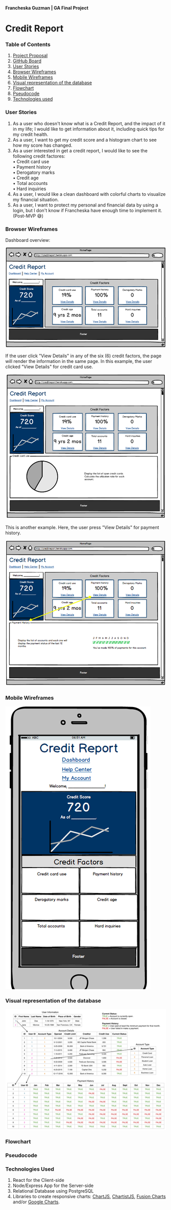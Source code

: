 **Francheska Guzman | GA Final Project**

# Credit Report

### Table of Contents

1. [Project Proposal](./proposal.md)
2. [GitHub Board](https://github.com/francheska-guzman/credit-report/projects#boards?repos=93885730)
3. [User Stories](#userstories)
4. [Browser Wireframes](#browser)
5. [Mobile Wireframes](#mobile)
6. [Visual representation of the database](#database)
7. [Flowchart](#flowchart)
8. [Pseudocode](#pseudocode)
9. [Technologies used](#technologies)

<a name="userstories">

### User Stories

1. As a user who doesn't know what is a Credit Report, and the impact of it in my life; I would like to get information about it, including quick tips for my credit health.
2. As a user, I want to get my credit score and a histogram chart to see how my score has changed.
3. As a user interested in get a credit report, I would like to see the following credit factores:<br />
	• Credit card use<br />
	• Payment history<br />
	• Derogatory marks<br />
	• Credit age<br />
	• Total accounts<br />
	• Hard inquiries
4. As a user, I would like a clean dashboard with colorful charts to visualize my financial situation.
5. As a user, I want to protect my personal and financial data by using a login, but I don't know if Francheska have enough time to implement it. (Post-MVP 😅)

</a>

<a name="browser">

### Browser Wireframes

Dashboard overview:

![Browser](./images/browser1.png)

If the user click "View Details" in any of the six (6) credit factors, the page will render the information in the same page. In this example, the user clicked "View Details" for credit card use.

![Browser](./images/browser2.png)

This is another example. Here, the user press "View Details" for payment history.

![Browser](./images/browser3.png)

</a>

<a name="mobile">

### Mobile Wireframes

![Mobile](./images/mobile1.png)

</a>

<a name="database">

### Visual representation of the database

![Database](./images/database.png)

</a>

<a name="flowchart">

### Flowchart

</a>

<a name="pseudocode">

### Pseudocode

</a>

<a name="technologies">

### Technologies Used

1. React for the Client-side
2. Node/Express App for the Server-side
3. Relational Database using PostgreSQL
4. Libraries to create responsive charts: [ChartJS](http://www.chartjs.org/), [ChartistJS](http://gionkunz.github.io/chartist-js/), [Fusion Charts](http://www.fusioncharts.com/) and/or [Google Charts](https://developers.google.com/chart/).

</a>


